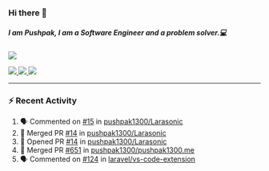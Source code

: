 ### Hi there 👋

##### I am Pushpak, I am a Software Engineer and a problem solver.💻

<a href='https://twitter.com/pushpak1300'><a href="https://pushpak1300.me/" target="_blank">
  <img src="https://img.shields.io/badge/website-%23E34F26.svg?&style=for-the-badge" />
</a> 
 
 <a href="https://twitter.com/pushpak1300" target="_blank">
  <img src="https://img.shields.io/badge/twitter-%231DA1F2.svg?&style=for-the-badge&logo=twitter&logoColor=white" />
</a> 

<a href="https://www.linkedin.com/in/pushpak-c-286b17b1/" target="_blank">
  <img src="https://img.shields.io/badge/linkedin-%230077B5.svg?&style=for-the-badge&logo=linkedin&logoColor=white" />
</a> 

<a href="https://dev.to/pushpak1300/" target="_blank">
  <img src="http://img.shields.io/badge/dev.to-gray?style=for-the-badge&logo=dev.to&?logoColor=white?logoWidth=100?label=" />
</a> 


</p>

---

### ⚡ Recent Activity

<!--START_SECTION:activity-->
1. 🗣 Commented on [#15](https://github.com/pushpak1300/Larasonic/issues/15#issuecomment-2614558116) in [pushpak1300/Larasonic](https://github.com/pushpak1300/Larasonic)
2. 🎉 Merged PR [#14](https://github.com/pushpak1300/Larasonic/pull/14) in [pushpak1300/Larasonic](https://github.com/pushpak1300/Larasonic)
3. 💪 Opened PR [#14](https://github.com/pushpak1300/Larasonic/pull/14) in [pushpak1300/Larasonic](https://github.com/pushpak1300/Larasonic)
4. 🎉 Merged PR [#651](https://github.com/pushpak1300/pushpak1300.me/pull/651) in [pushpak1300/pushpak1300.me](https://github.com/pushpak1300/pushpak1300.me)
5. 🗣 Commented on [#124](https://github.com/laravel/vs-code-extension/issues/124#issuecomment-2558517877) in [laravel/vs-code-extension](https://github.com/laravel/vs-code-extension)
<!--END_SECTION:activity-->
